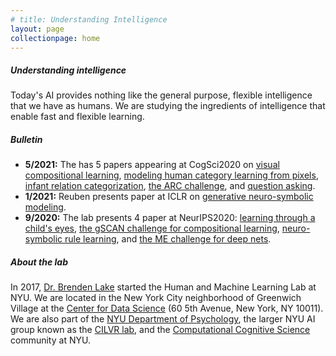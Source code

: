 ```yaml
---
# title: Understanding Intelligence
layout: page
collectionpage: home
---
```


##### Understanding intelligence

Today's AI provides nothing like the general purpose, flexible intelligence that we have as humans. We are studying the ingredients of intelligence that enable fast and flexible learning.

##### Bulletin
- **5/2021:** The has 5 papers appearing at CogSci2020 on [visual compositional learning](https://cims.nyu.edu/~brenden/papers/ZhouLake2021CogSci.pdf), [modeling human category learning from pixels](https://cims.nyu.edu/~brenden/papers/TartagliniEtAl2021CogSci.pdf), [infant relation categorization](https://cims.nyu.edu/~brenden/papers/DavidsonLake2021CogSci.pdf), [the ARC challenge](https://cims.nyu.edu/~brenden/papers/JohnsonEtAl2021CogSci.pdf), and [question asking](https://cims.nyu.edu/~brenden/papers/WangLake2021CogSci.pdf").
- **1/2021:** Reuben presents paper at ICLR on [generative neuro-symbolic modeling](https://cims.nyu.edu/~brenden/papers/FeinmanLake2021ICLR.pdf).
- **9/2020:** The lab presents 4 paper at NeurIPS2020: [learning through a child's eyes](https://cims.nyu.edu/~brenden/papers/2007.16189.pdf), [the gSCAN challenge for compositional learning](https://cims.nyu.edu/~brenden/papers/2003.05161.pdf), [neuro-symbolic rule learning](https://cims.nyu.edu/~brenden/papers/2003.05562.pdf), and [the ME challenge for deep nets](https://cims.nyu.edu/~brenden/papers/1906.10197.pdf).

##### About the lab
In 2017, [Dr. Brenden Lake](https://cims.nyu.edu/~brenden/) started the Human and Machine Learning Lab at NYU. We are located in the New York City neighborhood of Greenwich Village at the [Center for Data Science](https://cds.nyu.edu/) (60 5th Avenue, New York, NY 10011). We are also part of the [NYU Department of Psychology](https://as.nyu.edu/content/nyu-as/as/departments/psychology.html), the larger NYU AI group known as the [CILVR lab](https://wp.nyu.edu/cilvr/), and the [Computational Cognitive Science](http://nyuccl.org/cogsci/) community at NYU.